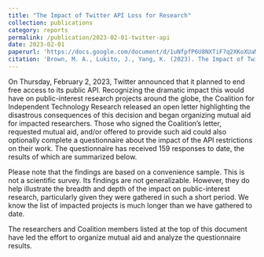 ```yaml
---
title: "The Impact of Twitter API Loss for Research"
collection: publications
category: reports
permalink: /publication/2023-02-01-twitter-api
date: 2023-02-01
paperurl: 'https://docs.google.com/document/d/1uNfpfP6U8NXTiF7q2XKoXUaMqGUCsSmMTkSOTN2S0J0/edit#heading=h.o4fqrh8dcn90'
citation: 'Brown, M. A., Lukito, J., Yang, K. (2023). The Impact of Twitter API Loss for Research, 2023.'
---
```


On Thursday, February 2, 2023, Twitter announced that it planned to  end free access to its public API. Recognizing the dramatic impact this would have on public-interest research projects around the globe, the Coalition for Independent Technology Research released an open letter highlighting the disastrous consequences of this decision and began organizing mutual aid for impacted researchers. Those who signed the Coalition’s letter, requested mutual aid, and/or offered to provide such aid could also optionally complete a questionnaire about the impact of the API restrictions on their work. The questionnaire has received 159 responses to date, the results of which are summarized below.

Please note that the findings are based on a convenience sample. This is not a scientific survey. Its findings are not generalizable. However, they do help illustrate the breadth and depth of the impact on public-interest research, particularly given they were gathered in such a short period. We know the list of impacted projects is much longer than we have gathered to date.

The researchers and Coalition members listed at the top of this document have led the effort to organize mutual aid and analyze the questionnaire results.
